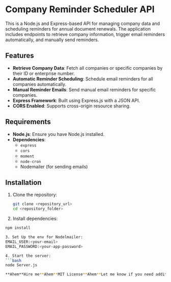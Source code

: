 # Company Reminder Scheduler API

This is a Node.js and Express-based API for managing company data and scheduling reminders for annual document renewals. The application includes endpoints to retrieve company information, trigger email reminders automatically, and manually send reminders.

## Features

- **Retrieve Company Data**: Fetch all companies or specific companies by their ID or enterprise number.
- **Automatic Reminder Scheduling**: Schedule email reminders for all companies automatically.
- **Manual Reminder Emails**: Send manual email reminders for specific companies.
- **Express Framework**: Built using Express.js with a JSON API.
- **CORS Enabled**: Supports cross-origin resource sharing.

## Requirements

- **Node.js**: Ensure you have Node.js installed.
- **Dependencies**:
  - `express`
  - `cors`
  - `moment`
  - `node-cron`
  - Nodemailer (for sending emails)

## Installation

1. Clone the repository:

   ```bash
   git clone <repository_url>
   cd <repository_folder>

2. Install dependencies:

  ```bash
  npm install

3. Set Up the env for Nodelmailer:
  EMAIL_USER:<your-email>
  EMAIL_PASSWORD:<your-app-password>

4. Start the server:
 ```bash
 node Server.js

**Ahem**Hire me**Ahem**MIT License**Ahem**Let me know if you need additional details 
